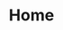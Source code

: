 ---
home: true
title: Home
heroImage: /images/logos/logo.png
actions:
  - text: Get Started
    link: /documentation/getstarted/installation.html
    type: primary
  - text: Introduction
    link: /documentation/getstarted/installation.html
    type: secondary
footer: MIT Licensed | Copyright © 2022
---